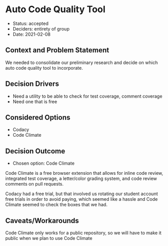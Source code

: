 # Auto Code Quality Tool

* Status: accepted
* Deciders: entirety of group
* Date: 2021-02-08

## Context and Problem Statement

We needed to consolidate our preliminary research and decide on which auto code quality tool to incorporate.

## Decision Drivers

* Need a utility to be able to check for test coverage, comment coverage
* Need one that is free

## Considered Options

* Codacy
* Code Climate

## Decision Outcome

* Chosen option: Code Climate

Code Climate is a free browser extension that allows for inline code review, integrated test coverage, a letter/color grading system, and code review comments on pull requests.

Codacy had a free trial, but that involved us rotating our student account free trials in order to avoid paying, which seemed like a hassle and Code Climate seemed to check the boxes that we had.

## Caveats/Workarounds

Code Climate only works for a public repository, so we will have to make it public when we plan to use Code Climate
